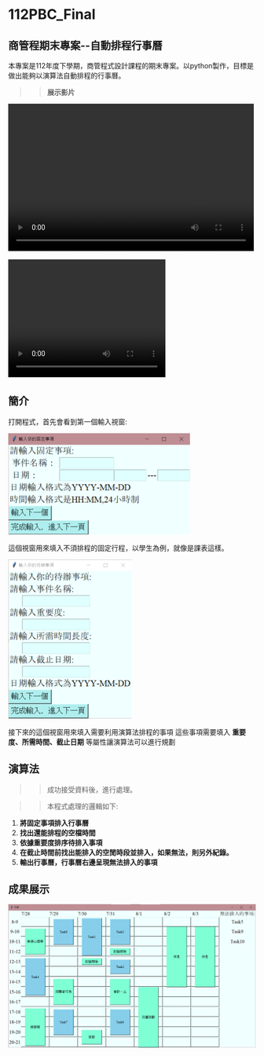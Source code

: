 # 112PBC_Final

## 商管程期末專案--自動排程行事曆

本專案是112年度下學期，商管程式設計課程的期末專案。以python製作，目標是做出能夠以演算法自動排程的行事曆。
>>**展示影片**


<video src="基本運行_解說.mp4" controls="controls" width="500" height="300"></video>

<video width="320" height="240" controls>
<source src="基本運行_解說.mp4" type="video/mp4">
</video>

## 簡介

打開程式，首先會看到第一個輸入視窗:

![image](視窗一.png)

這個視窗用來填入不須排程的固定行程，以學生為例，就像是課表這樣。

![image](視窗二.png)

接下來的這個視窗用來填入需要利用演算法排程的事項
這些事項需要填入 **重要度、所需時間、截止日期** 等屬性讓演算法可以進行規劃

## 演算法 

>>成功接受資料後，進行處理。

>>本程式處理的邏輯如下:

1. **將固定事項排入行事曆**
1. **找出還能排程的空檔時間**
1. **依據重要度排序待排入事項**
1. **在截止時間前找出能排入的空閒時段並排入，如果無法，則另外紀錄。**
1. **輸出行事曆，行事曆右邊呈現無法排入的事項**

## 成果展示

![image](視窗三.png)
